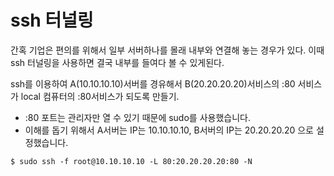 # ssh 터널링

간혹 기업은 편의를 위해서 일부 서버하나를 몰래 내부와 연결해 놓는 경우가 있다.
이때 ssh 터널링을 사용하면 결국 내부를 들여다 볼 수 있게된다.

ssh를 이용하여 A(10.10.10.10)서버를 경유해서 B(20.20.20.20)서비스의 :80 서비스가 local 컴퓨터의 :80서비스가 되도록 만들기.
- :80 포트는 관리자만 열 수 있기 때문에 sudo를 사용했습니다.
- 이해를 돕기 위해서 A서버는 IP는 10.10.10.10, B서버의 IP는 20.20.20.20 으로 설정했습니다.
```
$ sudo ssh -f root@10.10.10.10 -L 80:20.20.20.20:80 -N
```

